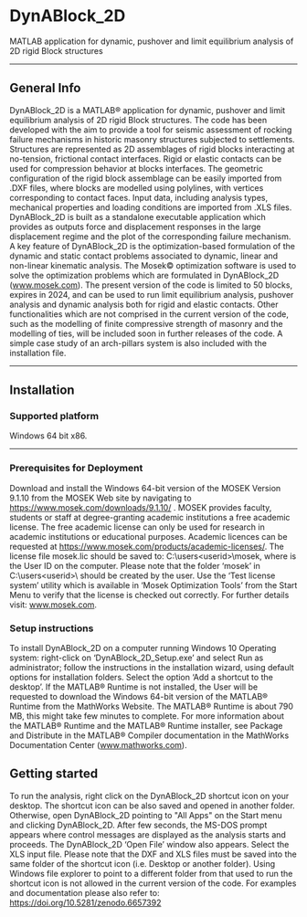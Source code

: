 # DynABlock_2D
MATLAB application for dynamic, pushover and limit equilibrium analysis of 2D rigid Block structures
***
## General Info
DynABlock_2D is a MATLAB® application for dynamic, pushover and limit equilibrium analysis of 2D rigid Block structures. 
The code has been developed with the aim to provide a tool for seismic assessment of rocking failure mechanisms in historic masonry structures subjected to settlements. 
Structures are represented as 2D assemblages of rigid blocks interacting at no-tension, frictional contact interfaces. Rigid or elastic contacts can be used for compression behavior at blocks interfaces. The geometric configuration of the rigid block assemblage can be easily imported from .DXF files, where blocks are modelled using polylines, with vertices corresponding to contact faces. Input data, including analysis types, mechanical properties and loading conditions are imported from .XLS files.
DynABlock_2D is built as a standalone executable application which provides as outputs force and displacement responses in the large displacement regime and the plot of the corresponding failure mechanism. A key feature of DynABlock_2D is the optimization-based formulation of the dynamic and static contact problems associated to dynamic, linear and non-linear kinematic analysis. The Mosek© optimization software is used to solve the optimization problems which are formulated in DynABlock_2D (www.mosek.com).
The present version of the code is limited to 50 blocks, expires in 2024, and can be used to run limit equilibrium analysis, pushover analysis and dynamic analysis both for rigid and elastic contacts. Other functionalities which are not comprised in the current version of the code, such as the modelling of finite compressive strength of masonry and the modelling of ties, will be included soon in further releases of the code.
A simple case study of an arch-pillars system is also included with the installation file. 
***
## Installation
### Supported platform 
Windows 64 bit x86.
***
### Prerequisites for Deployment
Download and install the Windows 64-bit version of the MOSEK Version 9.1.10 from the MOSEK Web site by navigating to https://www.mosek.com/downloads/9.1.10/ . 
MOSEK provides faculty, students or staff at degree-granting academic institutions a free academic license. The free academic license can only be used for research in academic institutions or educational purposes. 
Academic licences can be requested at https://www.mosek.com/products/academic-licenses/. The license file mosek.lic should be saved to:  C:\users\<userid>\mosek\, where <userid> is the User ID on the computer. Please note that the folder ‘mosek’ in C:\users\<userid>\ should be created by the user. Use the ‘Test license system’ utility which is available in ‘Mosek Optimization Tools’ from the Start Menu to verify that the license is checked out correctly. For further details visit: www.mosek.com.
### Setup instructions
To install DynABlock_2D on a computer running Windows 10 Operating system: right-click on  ‘DynABlock_2D_Setup.exe’ and select Run as administrator; 
follow the instructions in the installation wizard, using default options for installation folders. Select the option ‘Add a shortcut to the desktop’. 
If the MATLAB® Runtime is not installed, the User will be requested to download the Windows 64-bit version of the MATLAB® Runtime from the MathWorks Website. The MATLAB® Runtime is about 790 MB, this might take few minutes to complete. 
For more information about the MATLAB® Runtime and the MATLAB® Runtime installer, see Package and Distribute in the MATLAB® Compiler documentation in the MathWorks Documentation Center (www.mathworks.com).    

## Getting started
To run the analysis, right click on the DynABlock_2D shortcut icon on your desktop. The shortcut icon can be also saved and opened in another folder. Otherwise, open DynABlock_2D pointing to "All Apps" on the Start menu and clicking DynABlock_2D. 
After few seconds, the MS-DOS prompt appears where control messages are displayed as the analysis starts and proceeds. The DynABlock_2D ‘Open File’ window also appears. Select the XLS input file. 
Please note that the DXF and XLS files must be saved into the same folder of the shortcut icon (i.e. Desktop or another folder). Using Windows file explorer to point to a different folder from that used to run the shortcut icon is not allowed in the current version of the code.
For examples and documentation please also refer to: https://doi.org/10.5281/zenodo.6657392

